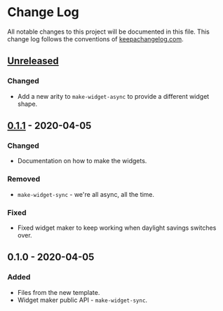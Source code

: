 # Change Log
All notable changes to this project will be documented in this file. This change log follows the conventions of [keepachangelog.com](http://keepachangelog.com/).

## [Unreleased]
### Changed
- Add a new arity to `make-widget-async` to provide a different widget shape.

## [0.1.1] - 2020-04-05
### Changed
- Documentation on how to make the widgets.

### Removed
- `make-widget-sync` - we're all async, all the time.

### Fixed
- Fixed widget maker to keep working when daylight savings switches over.

## 0.1.0 - 2020-04-05
### Added
- Files from the new template.
- Widget maker public API - `make-widget-sync`.

[Unreleased]: https://github.com/your-name/low-disc/compare/0.1.1...HEAD
[0.1.1]: https://github.com/your-name/low-disc/compare/0.1.0...0.1.1
